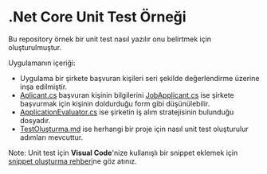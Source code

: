 # .Net Core Unit Test Örneği

Bu repository örnek bir unit test nasıl yazılır onu belirtmek için oluşturulmuştur.

Uygulamanın içeriği:
* Uygulama bir şirkete başvuran kişileri seri şekilde değerlendirme üzerine inşa edilmiştir.
* [Aplicant.cs](TestAppExample\TestAppExample\Models\Applicant.cs) başvuran kişinin bilgilerini [JobApplicant.cs](TestAppExample\TestAppExample\Models\JobApplication.cs) ise şirkete başvurmak için kişinin doldurduğu form gibi düşünülebilir.
* [ApplicationEvaluator.cs](TestAppExample\TestAppExample\ApplicationEvaluator.cs) ise şirketin iş alım stratejisinin bulunduğu dosyadır.
* [TestOluşturma.md](TestOluşturma.md) ise herhangi bir proje için nasıl unit test oluşturulur adımları mevcuttur.

Note: Unit test için __Visual Code__'nize kullanışlı bir snippet eklemek için [snippet oluşturma rehberi](SnippetOluşturma.md)ne göz atınız.